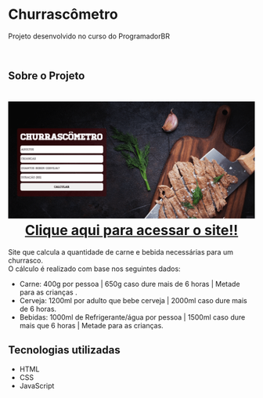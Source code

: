 # Churrascômetro

Projeto desenvolvido no curso do ProgramadorBR

<br>

## Sobre o Projeto

<h1 align = "center">
    <a href = "https://churrascometro05.netlify.app/"><img alt = "Link para site" src = "Images/Churrascometro.gif" /> Clique aqui para acessar o site!! </a>
</h1>

Site que calcula a quantidade de carne e bebida necessárias para um churrasco.
<br>
O cálculo é realizado com base nos seguintes dados:

- Carne: 400g por pessoa | 650g caso dure mais de 6 horas | Metade para as crianças .
- Cerveja: 1200ml por adulto que bebe cerveja | 2000ml caso dure mais de 6 horas.
- Bebidas: 1000ml de Refrigerante/água por pessoa | 1500ml caso dure mais que 6 horas | Metade para as crianças.

## Tecnologias utilizadas 
- HTML
- CSS
- JavaScript
